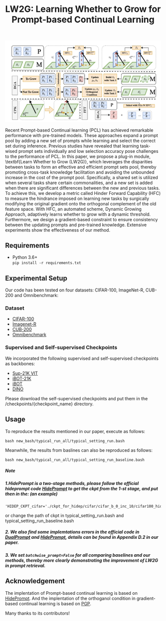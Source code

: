 <div align="center">
  
  <div>
  <h1>LW2G: Learning Whether to Grow for Prompt-based Continual Learning</h1>
  </div>

  <div>
  </div>
  <br/>

</div>

![illustration_figure](main_pic.png)

Recent Prompt-based Continual learning (PCL) has achieved remarkable performance with pre-trained models. These approaches expand a prompt pool by adding a new set of prompts while learning and select the correct set during inference. Previous studies have revealed that learning task-wised prompt sets individually and low selection accuracy pose challenges to the performance of PCL. In this paper, we propose a plug-in module, \textbf{Learn Whether to Grow (LW2G)}, which leverages the disparities between tasks to form an effective and efficient prompt sets pool, thereby promoting cross-task knowledge facilitation and avoiding the unbounded increase in the cost of the prompt pool. Specifically, a shared set is utilized when several tasks share certain commonalities, and a new set is added when there are significant differences between the new and previous tasks. To achieve this, we develop a metric called Hinder Forward Capability (HFC) to measure the hindrance imposed on learning new tasks by surgically modifying the original gradient onto the orthogonal complement of the old feature space. With HFC, an automated scheme, Dynamic Growing Approach, adaptively learns whether to grow with a dynamic threshold. Furthermore, we design a gradient-based constraint to ensure consistency between the updating prompts and pre-trained knowledge. Extensive experiments show the effectiveness of our method.


## Requirements
- Python 3.6+  
```pip install -r requirements.txt```

## Experimental Setup
Our code has been tested on four datasets: CIFAR-100, ImageNet-R, CUB-200 and Omnibenchmark:
### Dataset
- [CIFAR-100](https://www.cs.toronto.edu/~kriz/cifar-100-python.tar.gz)
- [Imagenet-R](https://people.eecs.berkeley.edu/~hendrycks/imagenet-r.tar)
- [CUB-200](https://data.caltech.edu/records/65de6-vp158/files/CUB_200_2011.tgz)
- [Omnibenchmark](https://drive.google.com/file/d/1AbCP3zBMtv_TDXJypOCnOgX8hJmvJm3u/view?usp=sharing)

### Supervised and Self-supervised Checkpoints
We incorporated the following supervised and self-supervised checkpoints as backbones:
- [Sup-21K VIT](https://storage.googleapis.com/vit_models/imagenet21k/ViT-B_16.npz)
- [iBOT-21K](https://lf3-nlp-opensource.bytetos.com/obj/nlp-opensource/archive/2022/ibot/vitb_16_pt22k/checkpoint.pth)
- [iBOT](https://lf3-nlp-opensource.bytetos.com/obj/nlp-opensource/archive/2022/ibot/vitb_16/checkpoint_teacher.pth)
- [DINO](https://dl.fbaipublicfiles.com/dino/dino_vitbase16_pretrain/dino_vitbase16_pretrain.pth)  
  
Please download the self-supervised checkpoints and put them in the /checkpoints/{checkpoint_name} directory.

## Usage
To reproduce the results mentioned in our paper, execute as follows:
```
bash new_bash/typical_run_all/typical_setting_run.bash
```
Meanwhile, the results from baslines can also be reproduced as follows:
```
bash new_bash/typical_run_all/typical_setting_run_baseline.bash
```
##### Note

##### 1.HidePrompt is a two-stage methods, please follow the official hideprompt code [HidePrompt](https://github.com/thu-ml/HiDe-Prompt) to get the ckpt from the 1-st stage, and put then in the: (an example)
```
'HIDEP_CKPT_cifar='./ckpt_for_hidep/cifar/cifar_b_0_inc_10/cifar100_hideprompt_5e/test_20279'
```
or change the path of ckpt in typical_setting_run.bash and typical_setting_run_baseline.bash

##### 2. We also find some implemtations errors in the official code in [DualPrompt](https://github.com/JH-LEE-KR/dualprompt-pytorch) and [HidePrompt](https://github.com/thu-ml/HiDe-Prompt), details can be found in Appendix D.2 in our paper.

##### 3. We set `batchwise_prompt=False` for all comparing baselines and our methods, thereby more clearly demonstrating the improvement of LW2G in prompt retrieval.


## Acknowledgement
The implentation of Prompt-based continual learning is based on [HidePrompt](https://github.com/thu-ml/HiDe-Prompt). And the implentation of the orthoganol condition in gradient-based continual learning is based on [PGP](https://github.com/JingyangQiao/prompt-gradient-projection).

Many thanks to its contributors!


